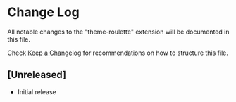 # Change Log

All notable changes to the "theme-roulette" extension will be documented in this file.

Check [Keep a Changelog](http://keepachangelog.com/) for recommendations on how to structure this file.

## [Unreleased]

- Initial release